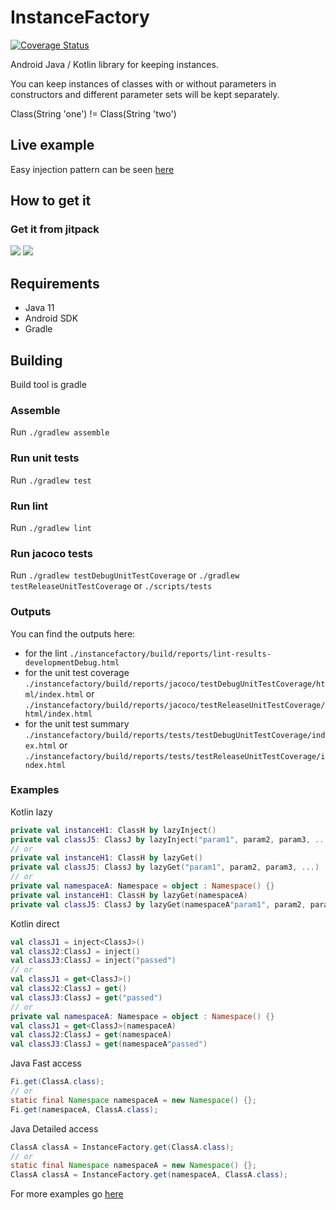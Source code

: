 # InstanceFactory

[![Coverage Status](https://coveralls.io/repos/github/ranapat/instancefactory/badge.svg?branch=master)](https://coveralls.io/github/ranapat/instancefactory?branch=master)

Android Java / Kotlin library for keeping instances.

You can keep instances of classes with or without parameters in constructors and different parameter sets will be kept separately.

Class(String 'one') != Class(String 'two')

## Live example

Easy injection pattern can be seen [here](https://github.com/ranapat/instancefactory/tree/master/app/src/main/java/org/ranapat/instancefactory/example)

## How to get it

### Get it from jitpack
[![](https://jitpack.io/v/ranapat/instancefactory.svg)](https://jitpack.io/#ranapat/instancefactory)
[![](https://jitci.com/gh/ranapat/instancefactory/svg)](https://jitci.com/gh/ranapat/instancefactory)

## Requirements
* Java 11
* Android SDK
* Gradle

## Building
Build tool is gradle

### Assemble
Run `./gradlew assemble`

### Run unit tests
Run `./gradlew test`

### Run lint
Run `./gradlew lint`

### Run jacoco tests
Run `./gradlew testDebugUnitTestCoverage` or `./gradlew testReleaseUnitTestCoverage` or `./scripts/tests`

### Outputs
You can find the outputs here:
- for the lint
`./instancefactory/build/reports/lint-results-developmentDebug.html`
- for the unit test coverage
`./instancefactory/build/reports/jacoco/testDebugUnitTestCoverage/html/index.html` or `./instancefactory/build/reports/jacoco/testReleaseUnitTestCoverage/html/index.html`
- for the unit test summary
`./instancefactory/build/reports/tests/testDebugUnitTestCoverage/index.html` or `./instancefactory/build/reports/tests/testReleaseUnitTestCoverage/index.html` 

### Examples

Kotlin lazy

```kotlin
private val instanceH1: ClassH by lazyInject()
private val classJ5: ClassJ by lazyInject("param1", param2, param3, ...)
// or
private val instanceH1: ClassH by lazyGet()
private val classJ5: ClassJ by lazyGet("param1", param2, param3, ...)
// or
private val namespaceA: Namespace = object : Namespace() {}
private val instanceH1: ClassH by lazyGet(namespaceA)
private val classJ5: ClassJ by lazyGet(namespaceA"param1", param2, param3, ...)
```

Kotlin direct

```kotlin
val classJ1 = inject<ClassJ>()
val classJ2:ClassJ = inject()
val classJ3:ClassJ = inject("passed")
// or
val classJ1 = get<ClassJ>()
val classJ2:ClassJ = get()
val classJ3:ClassJ = get("passed")
// or
private val namespaceA: Namespace = object : Namespace() {}
val classJ1 = get<ClassJ>(namespaceA)
val classJ2:ClassJ = get(namespaceA)
val classJ3:ClassJ = get(namespaceA"passed")
```

Java Fast access

```java
Fi.get(ClassA.class);
// or
static final Namespace namespaceA = new Namespace() {};
Fi.get(namespaceA, ClassA.class);
```

Java Detailed access

```java
ClassA classA = InstanceFactory.get(ClassA.class);
// or
static final Namespace namespaceA = new Namespace() {};
ClassA classA = InstanceFactory.get(namespaceA, ClassA.class);
```

For more examples go [here](./documentation/examples/index.md)